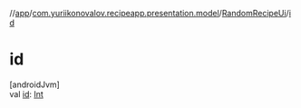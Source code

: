 //[app](../../../index.md)/[com.yuriikonovalov.recipeapp.presentation.model](../index.md)/[RandomRecipeUi](index.md)/[id](id.md)

# id

[androidJvm]\
val [id](id.md): [Int](https://kotlinlang.org/api/latest/jvm/stdlib/kotlin/-int/index.html)
